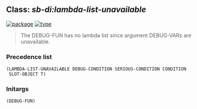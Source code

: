 ## Class: ***sb-di:lambda-list-unavailable***
[![package](https://img.shields.io/badge/Package-SB--DI-5f9ea0.svg?style=social&colorA=999999)](../) [![type](https://img.shields.io/badge/Type-Class-5f9ea0.svg?style=social&colorA=999999)](../#class) 

> The DEBUG-FUN has no lambda list since argument DEBUG-VARs are
> unavailable.

### Precedence list
```
(LAMBDA-LIST-UNAVAILABLE DEBUG-CONDITION SERIOUS-CONDITION CONDITION
 SLOT-OBJECT T)
```
### Initargs
```
(DEBUG-FUN)
```
